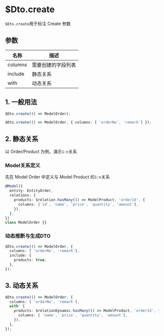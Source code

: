# $Dto.create

`$Dto.create`用于标注 Create 参数

## 参数

|名称|描述|
|--|--|
|columns|需要创建的字段列表|
|include|静态关系|
|with|动态关系|

## 1. 一般用法

``` typescript
$Dto.create(() => ModelOrder);
```

``` typescript
$Dto.create(() => ModelOrder, { columns: [ 'orderNo', 'remark'] });
```

## 2. 静态关系

以 Order/Product 为例，演示`1:n`关系

### Model关系定义

先在 Model Order 中定义与 Model Product 的`1:n`关系

``` typescript
@Model({
  entity: EntityOrder,
  relations: {
    products: $relation.hasMany(() => ModelProduct, 'orderId', {
      columns: ['id', 'name', 'price', 'quantity', 'amount'],
    }),
  },
})
class ModelOrder {}
```

### 动态推断与生成DTO

``` typescript
$Dto.create(() => ModelOrder, {
  columns: [ 'orderNo', 'remark'],
  include: {
    products: true,
  },
});
```

## 3. 动态关系

``` typescript
$Dto.create(() => ModelOrder, {
  columns: [ 'orderNo', 'remark'],
  with: {
    products: $relationDynamic.hasMany(() => ModelProduct, 'orderId', {
      columns: [ 'name', 'price', 'quantity', 'amount'],
    }),
  },
});
```
